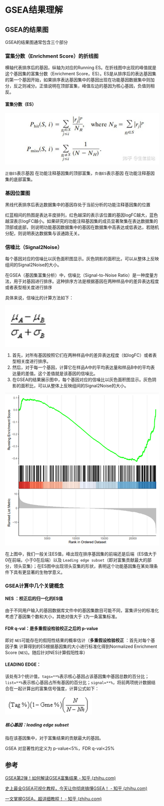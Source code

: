 # GSEA结果理解

## GSEA的结果图

GSEA的结果图通常包含三个部分

### **富集分数（Enrichment Score）的折线图**

横轴代表排序后的基因，纵轴为对应的Running ES。在折线图中出现的峰值就是这个基因集的富集分数（Enrichment Score，ES）。ES是从排序后的表达基因集的第一个基因开始，如果排序表达基因集中的基因出现在功能基因数据集中则加分，反之则减分。正值说明在顶部富集，峰值左边的基因为核心基因，负值则相反。

#### 富集分数（ES）

![ES计算公式](image/index/1694367744287.png "ES计算公式")

`正值ES`表示基因 在功能注释基因集的顶部富集，`负值ES`表示基因 在功能注释基因集的底部富集。

### **基因位置图**

黑线代表排序后表达数据集中的基因存处于当前分析的功能注释基因集的位置

红蓝相间的热图是表达丰度排列，红色越深的表示该位置的基因logFC越大，蓝色越深表示logFC越小。如果研究的功能注释基因集的成员显著聚集在表达数据集的顶部或底部，则说明功能基因数据集中的基因在数据集中高表达或低表达，若随机分配，则说明表达数据集与该通路无关。

### **信噪比（Signal2Noise）**

每个基因对应的信噪比以灰色面积图显示。灰色阴影的面积比，可以从整体上反映组间的Signal2Noise的大小。

在GSEA（基因集富集分析）中，信噪比（Signal-to-Noise Ratio）是一种度量方法，用于对基因进行排序。这种排序方法是根据基因在两种样品中的差异表达程度或者表型相关度进行排序

具体来说，信噪比的计算方法如下：

![1694369146844](image\index\1694369146844.png "信噪比的计算方法")

1. 首先，对所有基因按照它们在两种样品中的差异表达程度（如logFC）或者表型相关度进行排序。
2. 然后，对于每一个基因，计算它在样品A中的平均表达量和样品B中的平均表达量的差值。这个差值就是该基因的信噪比。
3. 在GSEA的结果展示图中，每个基因对应的信噪比以灰色面积图显示。灰色阴影的面积比，可以从整体上反映组间的Signal2Noise的大小。

![GSEA图](image/index/1694247458744.png "GSEA图")

在上图中，我们一般关注ES值，峰出现在排序基因集的前端还是后端（ES值大于0在前端，小于0在后端）以及 `Leading edge subset`（即对富集贡献最大的部分，领头亚集）；在ES图中出现领头亚集的形状，表明这个功能基因集在某处理条件下具有更显著的生物学意义。

### **GSEA计算中几个关键概念**

#### **NES** ：校正后的归一化的ES值

由于不同用户输入的基因数据库文件中的基因集数目可能不同，富集评分的标准化考虑了基因集个数和大小，其绝对值大于 `1`为一条富集标准。

#### **FDR q-val：是多重假设检验校正之后的 p-value**

即对 `NES`可能存在的假阳性结果的概率估计（**多重假设检验校正** ：首先对每个基因子集 计算得到的ES根据基因集的大小进行标准化得到Normalized Enrichment Score (`NES`)。随后针对NES计算假阳性率）

#### LEADING EDGE：

该处有3个统计值，`tags=**%`表示核心基因占该基因集中基因总数的百分比；`list=**%`表示核心基因占所有基因的百分比；`signal=**%`，将前两项统计数据结合在一起计算出的富集信号强度，计算公式如下：

![1694408094941](image/index/1694408094941.png "signal计算公式")

##### 核心基因：**leading edge subset**

指在该基因集中，对于富集结果的贡献最大的基因。

GSEA 对显著性的定义为 p-value<5%，FDR q-val<25%

## 参考

[GSEA第2弹！如何解读GSEA富集结果 - 知乎 (zhihu.com)](https://zhuanlan.zhihu.com/p/582401881)

[史上最全GSEA可视化教程，今天让你彻底搞懂GSEA！ - 知乎 (zhihu.com)](https://zhuanlan.zhihu.com/p/393056080)

[一文掌握GSEA，超详细教程！ - 知乎 (zhihu.com)](https://zhuanlan.zhihu.com/p/352628317)

